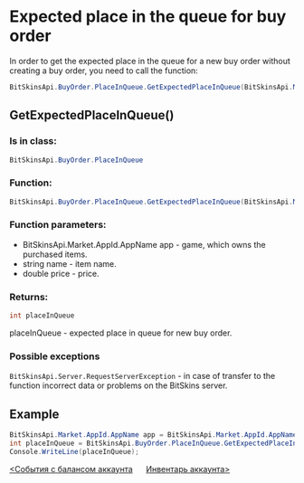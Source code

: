 ﻿# Expected place in the queue for buy order

In order to get the expected place in the queue for a new buy order without creating a buy order, you need to call the function:

```csharp
BitSkinsApi.BuyOrder.PlaceInQueue.GetExpectedPlaceInQueue(BitSkinsApi.Market.AppId.AppName app, string name, double price);
```

## GetExpectedPlaceInQueue()

### Is in class:

```csharp
BitSkinsApi.BuyOrder.PlaceInQueue
```

### Function:

```csharp
BitSkinsApi.BuyOrder.PlaceInQueue.GetExpectedPlaceInQueue(BitSkinsApi.Market.AppId.AppName app, string name, double price);
```

### Function parameters:

* BitSkinsApi.Market.AppId.AppName app - game, which owns the purchased items.
* string name - item name.
* double price - price.

### Returns:

```csharp
int placeInQueue
```

placeInQueue - expected place in queue for new buy order.

### Possible exceptions
```BitSkinsApi.Server.RequestServerException``` - in case of transfer to the function incorrect data or problems on the BitSkins server.

## Example

```csharp
BitSkinsApi.Market.AppId.AppName app = BitSkinsApi.Market.AppId.AppName.CounterStrikGlobalOffensive;
int placeInQueue = BitSkinsApi.BuyOrder.PlaceInQueue.GetExpectedPlaceInQueue(app, "CS:GO Weapon Case 2", 0.01);
Console.WriteLine(placeInQueue);
```

[<События с балансом аккаунта](https://github.com/Captious99/BitSkinsApi/blob/master/docs/ru/balance/money_events.md) &nbsp;&nbsp;&nbsp;&nbsp; [Инвентарь аккаунта>](https://github.com/Captious99/BitSkinsApi/blob/master/docs/ru/inventory/account_inventory.md)